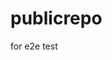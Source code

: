 # publicrepo
for e2e test

































































































































































































































































































































































































































































































































































































































































































































































































































































































































































































































































































































































































































































































































































































































































































































































































































































































































































































































































































































































































































































































































































































































































































































































































































